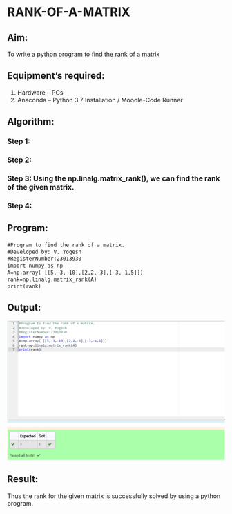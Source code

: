 # RANK-OF-A-MATRIX
## Aim:
To write a python program to find the rank of a matrix
## Equipment’s required:
1. 	Hardware – PCs
2. 	Anaconda – Python 3.7 Installation / Moodle-Code Runner
## Algorithm:
### Step 1: 
### Step 2: 
### Step 3: Using the np.linalg.matrix_rank(), we can find the rank of the given matrix.
### Step 4: 
## Program:
```
#Program to find the rank of a matrix.
#Developed by: V. Yogesh
#RegisterNumber:23013930
import numpy as np
A=np.array( [[5,-3,-10],[2,2,-3],[-3,-1,5]])
rank=np.linalg.matrix_rank(A)
print(rank)
```
## Output:
![output](/Screenshot%202023-12-15%20204227.png)
## Result:
Thus the rank for the given matrix is successfully solved by  using a python program.

